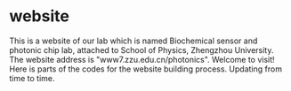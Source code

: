 # website
This is a website of our lab which is named Biochemical sensor and photonic chip lab, attached to School of Physics, Zhengzhou University.
The website address is "www7.zzu.edu.cn/photonics". Welcome to visit!
Here is parts of the codes for the website building process.
Updating from time to time.
